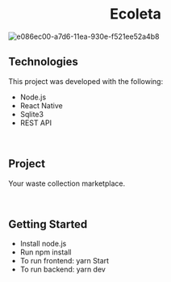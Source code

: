 <h1 align="center">
    Ecoleta
</h1>

![e086ec00-a7d6-11ea-930e-f521ee52a4b8](https://user-images.githubusercontent.com/49738156/86387106-ac310f00-bc60-11ea-99b6-e5790f3de0d2.jpg)

## Technologies
This project was developed with the following:
- Node.js
- React Native
- Sqlite3
- REST API

<br>

## Project
Your waste collection marketplace.

<br>

## Getting Started
- Install node.js
- Run npm install
- To run frontend: yarn Start
- To run backend: yarn dev
